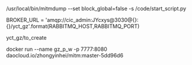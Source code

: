 /usr/local/bin/mitmdump --set block_global=false -s /code/start_script.py

BROKER_URL = 'amqp://cic_admin:JYcxys@3030@{}:{}/yct_gz'.format(RABBITMQ_HOST,RABBITMQ_PORT)

yct_gz/to_create

docker run --name gz_p_w -p 7777:8080 daocloud.io/zhongyinhei/mitm:master-5dd96d6
